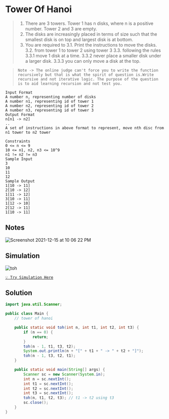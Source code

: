 # Tower Of Hanoi

> 1. There are 3 towers. Tower 1 has n disks, where n is a positive number. Tower 2 and 3 are empty.
> 2. The disks are increasingly placed in terms of size such that the smallest disk is on top and largest disk is at bottom.
> 3. You are required to 
>    3.1. Print the instructions to move the disks.
>    3.2. from tower 1 to tower 2 using tower 3 
>    3.3. following the rules
>        3.3.1 move 1 disk at a time.
>        3.3.2 never place a smaller disk under a larger disk.
>        3.3.3 you can only move a disk at the top.

>`Note -> The online judge can't force you to write the function recursively but that is what the spirit of question is.Write recursive and not iterative logic. The purpose of the question is to aid learning recursion and not test you.`

```text
Input Format
A number n, representing number of disks
A number n1, representing id of tower 1
A number n2, representing id of tower 2
A number n3, representing id of tower 3
Output Format
n[n1 -> n2] 
..
A set of instructions in above format to represent, move nth disc from n1 tower to n2 tower

Constraints
0 <= n <= 9
10 <= n1, n2, n3 <= 10^9
n1 != n2 != n3
Sample Input
3
10
11
12
Sample Output
1[10 -> 11]
2[10 -> 12]
1[11 -> 12]
3[10 -> 11]
1[12 -> 10]
2[12 -> 11]
1[10 -> 11]
```

## Notes

![Screenshot 2021-12-15 at 10 06 22 PM](https://user-images.githubusercontent.com/28717686/146226915-5e2b5fed-cfa6-4ece-bdc5-d78be81f6660.png)

## Simulation

![toh](https://user-images.githubusercontent.com/28717686/146224597-95c616f3-0ad2-440a-aa32-f2a8cd237d86.gif)

[`💡 Try Simulation Here`](http://towersofhanoi.info/Animate.aspx)

## Solution

```java
import java.util.Scanner;

public class Main {
    // tower of hanoi

    public static void toh(int n, int t1, int t2, int t3) {
        if (n == 0) {
            return;
        }
        toh(n - 1, t1, t3, t2);
        System.out.println(n + "[" + t1 + " -> " + t2 + "]");
        toh(n - 1, t3, t2, t1);
    }

    public static void main(String[] args) {
        Scanner sc = new Scanner(System.in);
        int n = sc.nextInt();
        int t1 = sc.nextInt();
        int t2 = sc.nextInt();
        int t3 = sc.nextInt();
        toh(n, t1, t2, t3); // t1 -> t2 using t3
        sc.close();
    }
}

```
